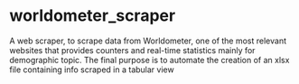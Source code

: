 # worldometer_scraper
A web scraper, to scrape data from Worldometer, one of the most relevant websites that provides counters and real-time statistics mainly for demographic topic. The final purpose is to automate the creation of an xlsx file containing info scraped in a tabular view
